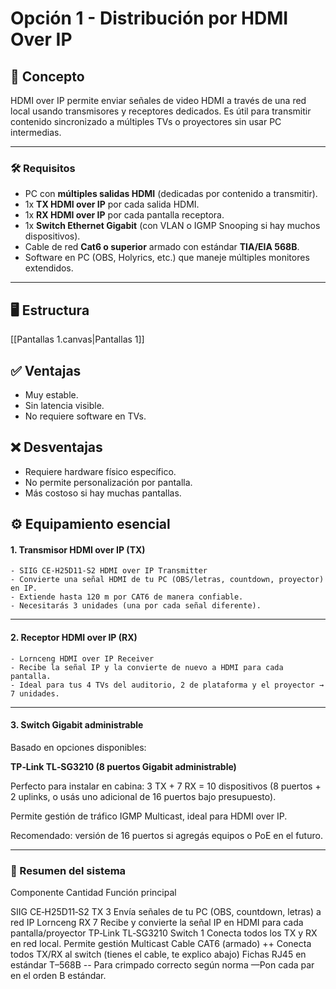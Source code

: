 # Opción 1 - Distribución por HDMI Over IP

## 🧩 Concepto

HDMI over IP permite enviar señales de video HDMI a través de una red local usando transmisores y receptores dedicados. Es útil para transmitir contenido sincronizado a múltiples TVs o proyectores sin usar PC intermedias.

---
### 🛠 Requisitos

- PC con **múltiples salidas HDMI** (dedicadas por contenido a transmitir).
- 1x **TX HDMI over IP** por cada salida HDMI. 
- 1x **RX HDMI over IP** por cada pantalla receptora.
- 1x **Switch Ethernet Gigabit** (con VLAN o IGMP Snooping si hay muchos dispositivos).
- Cable de red **Cat6 o superior** armado con estándar **TIA/EIA 568B**.
- Software en PC (OBS, Holyrics, etc.) que maneje múltiples monitores extendidos.

---

## 🖥️ Estructura

[[Pantallas 1.canvas|Pantallas 1]]

## ✅ Ventajas

- Muy estable.
- Sin latencia visible.
- No requiere software en TVs.

## ❌ Desventajas

- Requiere hardware físico específico.
- No permite personalización por pantalla.
- Más costoso si hay muchas pantallas.


## ⚙️ Equipamiento esencial

#### 1. Transmisor HDMI over IP (TX)
	- SIIG CE‑H25D11‑S2 HDMI over IP Transmitter
	- Convierte una señal HDMI de tu PC (OBS/letras, countdown, proyector) en IP.
	- Extiende hasta 120 m por CAT6 de manera confiable.
	- Necesitarás 3 unidades (una por cada señal diferente).

---

#### 2. Receptor HDMI over IP (RX)

	- Lornceng HDMI over IP Receiver
	- Recibe la señal IP y la convierte de nuevo a HDMI para cada pantalla.
	- Ideal para tus 4 TVs del auditorio, 2 de plataforma y el proyector → 7 unidades.

---

#### 3. Switch Gigabit administrable

Basado en opciones disponibles:

**TP‑Link TL‑SG3210 (8 puertos Gigabit administrable)**  

Perfecto para instalar en cabina: 3 TX + 7 RX = 10 dispositivos (8 puertos + 2 uplinks, o usás uno adicional de 16 puertos bajo presupuesto).

Permite gestión de tráfico IGMP Multicast, ideal para HDMI over IP.



Recomendado: versión de 16 puertos si agregás equipos o PoE en el futuro.


---

### 📑 Resumen del sistema

Componente	Cantidad	Función principal

SIIG CE‑H25D11‑S2 TX	3	Envía señales de tu PC (OBS, countdown, letras) a red IP
Lornceng RX	7	Recibe y convierte la señal IP en HDMI para cada pantalla/proyector
TP‑Link TL‑SG3210 Switch	1	Conecta todos los TX y RX en red local. Permite gestión Multicast
Cable CAT6 (armado)	++	Conecta todos TX/RX al switch (tienes el cable, te explico abajo)
Fichas RJ45 en estándar T–568B	--	Para crimpado correcto según norma —Pon cada par en el orden B estándar.